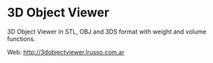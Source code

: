 # 3D Object Viewer

3D Object Viewer in STL, OBJ and 3DS format with weight and volume functions.

Web: http://3dobjectviewer.lrusso.com.ar
